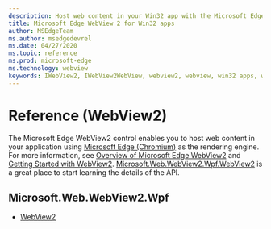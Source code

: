 ```yaml
---
description: Host web content in your Win32 app with the Microsoft Edge WebView 2 control
title: Microsoft Edge WebView 2 for Win32 apps
author: MSEdgeTeam
ms.author: msedgedevrel
ms.date: 04/27/2020
ms.topic: reference
ms.prod: microsoft-edge
ms.technology: webview
keywords: IWebView2, IWebView2WebView, webview2, webview, win32 apps, win32, edge, ICoreWebView2, ICoreWebView2Controller, browser control, edge html
---
```


# Reference \(WebView2\)  

The Microsoft Edge WebView2 control enables you to host web content in your application using [Microsoft Edge \(Chromium\)](https://www.microsoftedgeinsider.com) as the rendering engine.  For more information, see [Overview of Microsoft Edge WebView2](../../../webview2.md) and [Getting Started with WebView2](../../GettingStarted.md).  [Microsoft.Web.WebView2.Wpf.WebView2](0.9.494/Microsoft.Web.WebView2.Wpf.WebView2.md) is a great place to start learning the details of the API.  

## Microsoft.Web.WebView2.Wpf
*   [WebView2](0.9.494/Microsoft.Web.WebView2.Wpf.WebView2.md)
